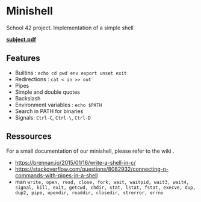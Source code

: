 # Minishell
School 42 project. Implementation of a simple shell <minishell>
  
[**subject.pdf**](https://cdn.intra.42.fr/pdf/pdf/40778/en.subject.pdf)  

## Features

* Builtins : ``` echo cd pwd env export unset exit ```
* Redirections : ``` cat < in >> out ```
* Pipes
* Simple and double quotes
* Backslash
* Environment variables : ``` echo $PATH ```
* Search in PATH for binaries
* Signals: `Ctrl-C`, `Ctrl-\`, `Ctrl-D`

## Ressources

For a small documentation of our minishell, please refer to the wiki .

* https://brennan.io/2015/01/16/write-a-shell-in-c/
* https://stackoverflow.com/questions/8082932/connecting-n-commands-with-pipes-in-a-shell
* man ``` write, open, read, close, fork, wait, waitpid, wait3, wait4, signal, kill, exit, getcwd, chdir, stat, lstat, fstat, execve, dup, dup2, pipe, opendir, readdir, closedir, strerror, errno ```

  
